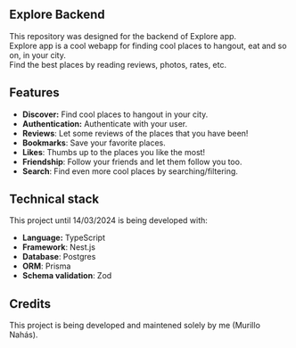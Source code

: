 ## Explore Backend

This repository was designed for the backend of Explore app. <br/>
Explore app is a cool webapp for finding cool places to hangout, eat and so on, in your city. <br/>
Find the best places by reading reviews, photos, rates, etc. 

## Features

- __Discover:__ Find cool places to hangout in your city.
- __Authentication:__ Authenticate with your user.
- __Reviews__: Let some reviews of the places that you have been!
- __Bookmarks__: Save your favorite places.
- __Likes__: Thumbs up to the places you like the most!
- __Friendship__: Follow your friends and let them follow you too.
- __Search__: Find even more cool places by searching/filtering.

## Technical stack

This project until 14/03/2024 is being developed with:

- __Language:__ TypeScript
- __Framework__: Nest.js
- __Database__: Postgres
- __ORM__: Prisma
- __Schema validation__: Zod

## Credits

This project is being developed and maintened solely by me (Murillo Nahás).
